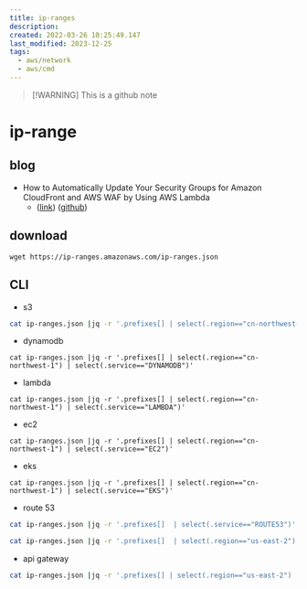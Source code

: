 ```yaml
---
title: ip-ranges
description: 
created: 2022-03-26 10:25:49.147
last_modified: 2023-12-25
tags:
  - aws/network
  - aws/cmd
---
```

> [!WARNING] This is a github note
# ip-range

## blog
- How to Automatically Update Your Security Groups for Amazon CloudFront and AWS WAF by Using AWS Lambda 
    - ([link](https://aws.amazon.com/blogs/security/how-to-automatically-update-your-security-groups-for-amazon-cloudfront-and-aws-waf-by-using-aws-lambda/)) ([github](https://github.com/aws-samples/aws-cloudfront-samples/blob/master/update_security_groups_lambda/update_security_groups.py))

## download
```
wget https://ip-ranges.amazonaws.com/ip-ranges.json
```

## CLI

- s3
```bash
cat ip-ranges.json |jq -r '.prefixes[] | select(.region=="cn-northwest-1") | select(.service=="S3")'
```

- dynamodb
```
cat ip-ranges.json |jq -r '.prefixes[] | select(.region=="cn-northwest-1") | select(.service=="DYNAMODB")'
```

- lambda
```
cat ip-ranges.json |jq -r '.prefixes[] | select(.region=="cn-northwest-1") | select(.service=="LAMBDA")'
```

- ec2
```
cat ip-ranges.json |jq -r '.prefixes[] | select(.region=="cn-northwest-1") | select(.service=="EC2")'
```

- eks
```
cat ip-ranges.json |jq -r '.prefixes[] | select(.region=="cn-northwest-1") | select(.service=="EKS")'
```

- route 53
```sh
cat ip-ranges.json |jq -r '.prefixes[]  | select(.service=="ROUTE53")'

cat ip-ranges.json |jq -r '.prefixes[]  | select(.region=="us-east-2") | select(.service=="ROUTE53_RESOLVER")'

```

- api gateway
```sh
cat ip-ranges.json |jq -r '.prefixes[] | select(.region=="us-east-2") | select(.service=="API_GATEWAY")'
```



